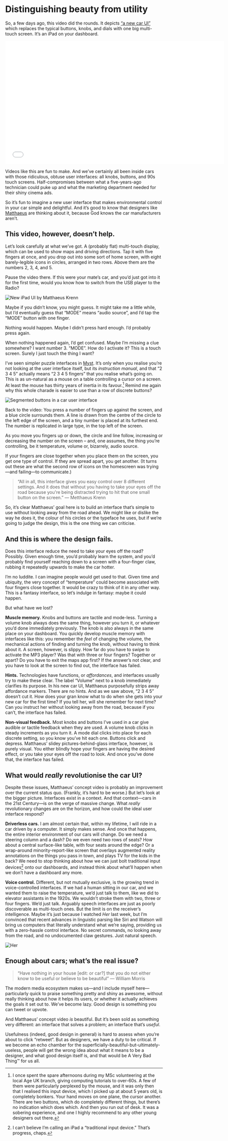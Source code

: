 # Distinguishing beauty from utility

So, a few days ago, this video did the rounds. It depicts [“a new car UI”](http://matthaeuskrenn.com/new-car-ui/) which replaces the typical buttons, knobs, and dials with one big multi-touch screen. It’s an iPad on your dashboard.

<iframe width="700" height="394" src="//www.youtube-nocookie.com/embed/XVbuk3jizGM" frameborder="0" allowfullscreen></iframe>

Videos like this are fun to make. And we’ve certainly all been inside cars with those ridiculous, obtuse user interfaces: all knobs, buttons, and 90s touch screens. Half-compromises between what a five-years-ago technician could puke up and what the marketing department needed for their shiny cinema ads.

So it’s fun to imagine a new user interface that makes environmental control in your car simple and delightful. And it’s good to know that designers like [Matthaeus](https://twitter.com/matthaeus) are thinking about it, because God knows the car manufacturers aren’t.

## This video, however, doesn’t help.

Let’s look carefully at what we’ve got. A (probably flat) multi-touch display, which can be used to show maps and driving directions. Tap it with five fingers at once, and you drop out into some sort of home screen, with eight barely-legible icons in circles, arranged in two rows. Above them are the numbers 2, 3, 4, and 5.

Pause the video there. If this were your mate’s car, and you’d just got into it for the first time, would you know how to switch from the USB player to the Radio?

![New iPad UI by Matthaeus Krenn](/media/ipad-ui-matthaeus.png)

Maybe if you didn’t know, you might guess. It might take me a little while, but I’d eventually guess that “MODE” means “audio source”, and I’d tap the “MODE” button with one finger.

Nothing would happen. Maybe I didn’t press hard enough. I’d probably press again.

When nothing happened again, I’d get confused. Maybe I’m missing a clue somewhere? I want number 3. “MODE”. How do I activate it? This is a touch screen. Surely I just touch the thing I want?

I’ve seen simpler puzzle interfaces in [Myst](https://en.wikipedia.org/wiki/Myst). It’s only when you realise you’re not looking at the user interface itself, but its *instruction manual*, and that “2 3 4 5” actually means “2 3 4 5 fingers” that you realise what’s going on. This is as un-natural as a mouse on a table controlling a cursor on a screen. At least the mouse has thirty years of inertia in its favour.[^1] Remind me again why this whole charade is easier to use than a row of discrete buttons?

[^1]: I once spent the spare afternoons during my MSc volunteering at the local Age UK branch, giving computing tutorials to over-60s. A few of them were particularly perplexed by the mouse, and it was only then that I realised this input device, which I picked up at about 5 years old, is completely bonkers. Your hand moves on one plane, the cursor another. There are two buttons, which do completely different things, but there’s no indication which does which. And then you run out of desk. It was a sobering experience, and one I highly recommend to any other young designers out there.

![Segmented buttons in a car user interface](/media/ipad-ui-straw-man.png)

Back to the video: You press a number of fingers up against the screen, and a blue circle surrounds them. A line is drawn from the centre of the circle to the left edge of the screen, and a tiny number is placed at its furthest end. The number is replicated in large type, in the top left of the screen.

As you move you fingers up or down, the circle and line follow, increasing or decreasing the number on the screen – and, one assumes, the thing you’re controlling, be it temperature, volume or, bizarrely, audio source.

If your fingers are close together when you place them on the screen, you get one type of control. If they are spread apart, you get another. (It turns out these are what the second row of icons on the homescreen was trying—and failing—to communicate.)

>  “All in all, this interface gives you easy control over 8 different settings. And it does that without you having to take your eyes off the road because you're being distracted trying to hit that one small button on the screen.” — Metthaeus Krenn

So, it’s clear Matthaeus’ goal here is to build an interface that’s simple to use without looking away from the road ahead. We might like or dislike the way he does it, the colour of his circles or the typeface he uses, but if we’re going to judge the design, this is the one thing we can criticise.

## And this is where the design fails.

Does this interface reduce the need to take your eyes off the road? Possibly. Given enough time, you’d probably learn the system, and you’d probably find yourself reaching down to a screen with a four-finger claw, rubbing it repeatedly upwards to make the car hotter.

I’m no luddite. I can imagine people would get used to that. Given time and ubiquity, the very concept of “temperature” could become associated with four fingers close together. It would be crazy to think of it in any other way. This is a fantasy interface, so let’s indulge in fantasy: maybe it could happen.

But what have we lost?

**Muscle memory.** Knobs and buttons are tactile and mode-less. Turning a volume knob always does the same thing, however you turn it, or whatever you’d done immediately previously. The knob is also always in the same place on your dashboard. You quickly develop muscle memory with interfaces like this: you remember the *feel* of changing the volume, the mechanical actions of finding and turning the knob, without having to think about it. A screen, however, is slippy. How far do you have to swipe to activate the MP3 player? Was that with three or four fingers? Together or apart? Do you have to exit the maps app first? If the answer’s not clear, and you have to look at the screen to find out, the interface has failed.

**Hints.** Technologies have functions, or *affordances*, and interfaces usually try to make these clear. The label “Volume” next to a knob immediately clarifies its purpose. In his new car UI, Matthaeus purposefully strips away affordance markers. There are no hints. And as we saw above, “2 3 4 5” doesn’t cut it. How does your gran know what to do when she gets into your new car for the first time? If you tell her, will she remember for next time? Can you instruct her without looking away from the road, because if you can’t, the interface has failed.

**Non-visual feedback.** Most knobs and buttons I’ve used in a car give audible or tactile feedback when they are used. A volume knob clicks in steady increments as you turn it. A mode dial clicks into place for each discrete setting, so you know you’ve hit each one. Buttons click and depress. Matthaeus’ slidey pictures-behind-glass interface, however, is purely visual. You either blindly hope your fingers are having the desired effect, or you take your eyes off the road to look. And once you’ve done that, the interface has failed.

## What would *really* revolutionise the car UI?

Despite these issues, Matthaeus’ concept video is probably an improvement over the current status quo. (Frankly, it’s hard to be worse.) But let’s look at the bigger picture. Interfaces exist in a context. And that context—cars in the 21st Century—is on the verge of massive change. What *really* revolutionary changes are on the horizon, and how could the ideal user interface respond?

**Driverless cars.** I am almost certain that, within my lifetime, I will ride in a car driven by a computer. It simply makes sense. And once that happens, the entire interior environment of our cars will change. Do we need a steering column and a dash? Do we even need two rows of seats? How about a central surface-like table, with four seats around the edge? Or a wrap-around minority-report-like screen that overlays augmented reality annotations on the things you pass in town, and plays TV for the kids in the back? We need to stop thinking about how we can just bolt traditional input devices[^2] onto our dashboards, and instead think about what’ll happen when we don’t have a dashboard any more.

[^2]: I can’t believe I’m calling an iPad a “traditional input device.” That’s progress, chaps.

**Voice control.** Different, but not mutually exclusive, is the growing trend in voice-controlled interfaces. If we had a human sitting in our car, and we wanted them to raise the temperature, we’d just talk to them, like we did to elevator assistants in the 1920s. We wouldn’t stroke them with two, three or four fingers. We’d just talk. Arguably speech interfaces are just as poorly discoverable as multi-touch ones. But the limit is on the receiver’s intelligence. Maybe it’s just because I watched *Her* last week, but I’m convinced that recent advances in linguistic parsing like Siri and Watson will bring us computers that literally understand what we’re saying, providing us with a zero-hassle control interface. No secret commands, no looking away from the road, and no undocumented claw gestures. Just natural speech.

![Her](/media/her-skyscrapers.jpg)

## Enough about cars; what’s the real issue?

> “Have nothing in your house [edit: or car?] that you do not either know to be useful or believe to be beautiful” — William Morris

The modern media ecosystem makes us—and I include myself here—particularly quick to praise something pretty and shiny as awesome, without really thinking about how it helps its users, or whether it actually achieves the goals it set out to. We’ve become lazy. Good design is something you can tweet or upvote.

And Matthaeus’ concept video *is* beautiful. But it’s been sold as something very different: an interface that solves a problem; an interface that’s *useful*.

Usefulness (indeed, good design in general) is hard to assess when you’re about to click “retweet”. But as designers, we have a duty to be critical. If we become an echo chamber for the superficially-beautiful-but-ultimately-useless, people will get the wrong idea about what it means to be a designer, and what good design itself is, and that would be A Very Bad Thing&trade; for us all.

